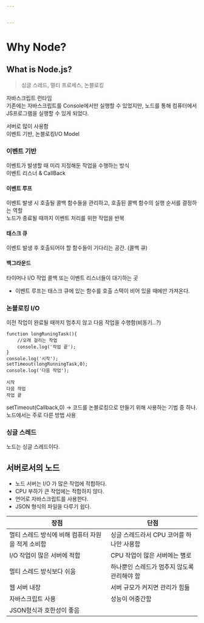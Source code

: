 ```yaml
---


---
```


<h1 id="why-node">Why Node?</h1>
<h2 id="what-is-node.js">What is Node.js?</h2>
<blockquote>
<p>싱글 스레드, 멀티 프로세스, 논블로킹</p>
</blockquote>
<p>자바스크립트 런타임<br>
기존에는  자바스크립트를 Console에서만 실행할 수 있었지만, 노드를 통해 컴퓨터에서 JS프로그램을 실행할 수 있게 되었다.</p>
<p>서버로 많이 사용함<br>
이벤트 기반, 논블로킹I/O Model</p>
<h3 id="이벤트-기반">이벤트 기반</h3>
<p>이벤트가 발생할 때 미리 지정해둔 작업을 수행하는 방식<br>
이벤트 리스너 &amp; CallBack</p>
<h4 id="이벤트-루프">이벤트 루프</h4>
<p>이벤트 발생 시 호출될 콜백 함수들을 관리하고, 호출된 콜백 함수의 실행 순서를 결정하는 역할<br>
노드가 종료될 때까지 이벤트 처리를 위한 작업을 반복</p>
<h4 id="태스크-큐">태스크 큐</h4>
<p>이벤트 발생 후 호출되어야 할 함수들이 기다리는 공간. (콜백 큐)</p>
<h4 id="백그라운드">백그라운드</h4>
<p>타이머나 I/O 작업 콜백 또는 이벤트 리스너들이 대기하는 곳</p>
<ul>
<li>이벤트 루프는 태스크 큐에 있는 함수를 호출 스택이 비어 있을 때에만 가져온다.</li>
</ul>
<h3 id="논블로킹-io">논블로킹 I/O</h3>
<p>이전 작업이 완료될 때까지 멈추지 않고 다음 작업을 수행함(비동기…?)</p>
<pre><code>function longRuningTask(){
	//오래 걸리는 작업
	console.log('작업 끝');
}
console.log('시작');
setTimeout(longRunningTask,0);
console.log('다음 작업');
</code></pre>
<pre><code>시작
다음 작업
작업 끝
</code></pre>
<p>setTimeout(Callback,0) -&gt; 코드를 논블로킹으로 만들기 위해 사용하는 기법 중 하나.<br>
노드에서는 주로 다른 방법 사용</p>
<h3 id="싱글-스레드">싱글 스레드</h3>
<p>노드는 싱글 스레드이다.</p>
<h2 id="서버로서의-노드">서버로서의 노드</h2>
<ul>
<li>노드 서버는 I/O 가 많은 작업에 적합하다.</li>
<li>CPU 부하가 큰 작업에는 적합하지 않다.</li>
<li>언어로 자바스크립트를 사용한다.</li>
<li>JSON 형식의 파일을 다루기 쉽다.</li>
</ul>

<table>
<thead>
<tr>
<th>장점</th>
<th>단점</th>
</tr>
</thead>
<tbody>
<tr>
<td>멀티 스레드 방식에 비해 컴퓨터 자원을 적게 소비함</td>
<td>싱글 스레드라서 CPU 코어를 하나만 사용함</td>
</tr>
<tr>
<td>I/O 작업이 많은 서버에 적합</td>
<td>CPU 작업이 많은 서버에는 별로</td>
</tr>
<tr>
<td>멀티 스레드 방식보다 쉬움</td>
<td>하나뿐인 스레드가 멈추지 않도록 관리해야 함</td>
</tr>
<tr>
<td>웹 서버 내장</td>
<td>서버 규모가 커지면 관리가 힘듦</td>
</tr>
<tr>
<td>자바스크립트 사용</td>
<td>성능이 어중간함</td>
</tr>
<tr>
<td>JSON형식과 호한성이 좋음</td>
<td></td>
</tr>
</tbody>
</table>
